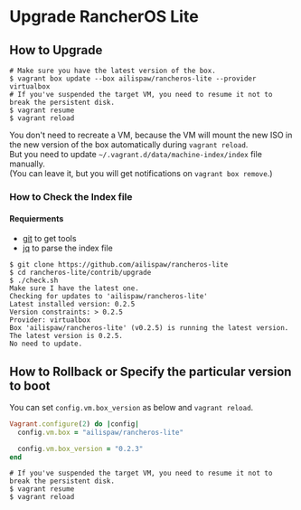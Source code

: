 # Upgrade RancherOS Lite

## How to Upgrade

```
# Make sure you have the latest version of the box.
$ vagrant box update --box ailispaw/rancheros-lite --provider virtualbox
# If you've suspended the target VM, you need to resume it not to break the persistent disk.
$ vagrant resume
$ vagrant reload
```

You don't need to recreate a VM, because the VM will mount the new ISO in the new version of the box automatically during `vagrant reload`.  
But you need to update `~/.vagrant.d/data/machine-index/index` file manually.  
(You can leave it, but you will get notifications on `vagrant box remove`.)

### How to Check the Index file

#### Requierments

- [git](http://git-scm.com/) to get tools
- [jq](http://stedolan.github.io/jq/) to parse the index file

```
$ git clone https://github.com/ailispaw/rancheros-lite
$ cd rancheros-lite/contrib/upgrade
$ ./check.sh
Make sure I have the latest one.
Checking for updates to 'ailispaw/rancheros-lite'
Latest installed version: 0.2.5
Version constraints: > 0.2.5
Provider: virtualbox
Box 'ailispaw/rancheros-lite' (v0.2.5) is running the latest version.
The latest version is 0.2.5.
No need to update.
```

## How to Rollback or Specify the particular version to boot

You can set `config.vm.box_version` as below and `vagrant reload`.

```ruby
Vagrant.configure(2) do |config|
  config.vm.box = "ailispaw/rancheros-lite"

  config.vm.box_version = "0.2.3"
end
```

```
# If you've suspended the target VM, you need to resume it not to break the persistent disk.
$ vagrant resume
$ vagrant reload
```